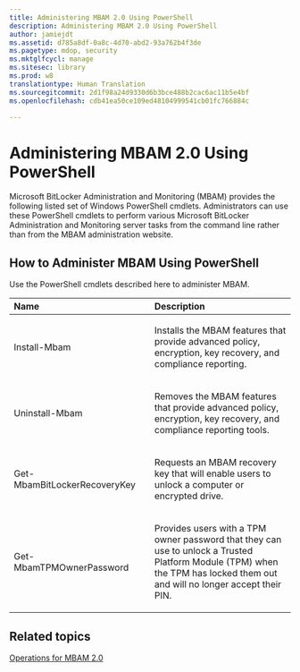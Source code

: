 ```yaml
---
title: Administering MBAM 2.0 Using PowerShell
description: Administering MBAM 2.0 Using PowerShell
author: jamiejdt
ms.assetid: d785a8df-0a8c-4d70-abd2-93a762b4f3de
ms.pagetype: mdop, security
ms.mktglfcycl: manage
ms.sitesec: library
ms.prod: w8
translationtype: Human Translation
ms.sourcegitcommit: 2d1f98a24d9330d6b3bce488b2cac6ac11b5e4bf
ms.openlocfilehash: cdb41ea50ce109ed48104999541cb01fc766884c

---
```



# Administering MBAM 2.0 Using PowerShell


Microsoft BitLocker Administration and Monitoring (MBAM) provides the following listed set of Windows PowerShell cmdlets. Administrators can use these PowerShell cmdlets to perform various Microsoft BitLocker Administration and Monitoring server tasks from the command line rather than from the MBAM administration website.

## How to Administer MBAM Using PowerShell


Use the PowerShell cmdlets described here to administer MBAM.

<table>
<colgroup>
<col width="50%" />
<col width="50%" />
</colgroup>
<thead>
<tr class="header">
<th align="left">Name</th>
<th align="left">Description</th>
</tr>
</thead>
<tbody>
<tr class="odd">
<td align="left"><p>Install-Mbam</p></td>
<td align="left"><p>Installs the MBAM features that provide advanced policy, encryption, key recovery, and compliance reporting.</p></td>
</tr>
<tr class="even">
<td align="left"><p>Uninstall-Mbam</p></td>
<td align="left"><p>Removes the MBAM features that provide advanced policy, encryption, key recovery, and compliance reporting tools.</p></td>
</tr>
<tr class="odd">
<td align="left"><p>Get-MbamBitLockerRecoveryKey</p></td>
<td align="left"><p>Requests an MBAM recovery key that will enable users to unlock a computer or encrypted drive.</p></td>
</tr>
<tr class="even">
<td align="left"><p>Get-MbamTPMOwnerPassword</p></td>
<td align="left"><p>Provides users with a TPM owner password that they can use to unlock a Trusted Platform Module (TPM) when the TPM has locked them out and will no longer accept their PIN.</p></td>
</tr>
</tbody>
</table>

 

## Related topics


[Operations for MBAM 2.0](operations-for-mbam-20-mbam-2.md)

 

 








<!--HONumber=Jun16_HO4-->


